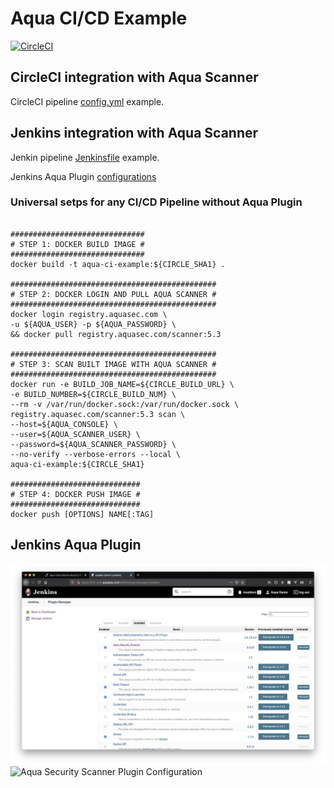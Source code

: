 # Aqua CI/CD Example

[![CircleCI](https://circleci.com/gh/sanjay-shah/aqua-ci-example.svg?style=shield)](https://circleci.com/gh/sanjay-shah/aqua-ci-example)

## CircleCI integration with Aqua Scanner

CircleCI pipeline [config.yml](./.circleci/config.yml) example.

## Jenkins integration with Aqua Scanner

Jenkin pipeline [Jenkinsfile](./Jenkinsfile) example.

Jenkins Aqua Plugin [configurations](#jenkins-aqua-plugin)

### Universal setps for any CI/CD Pipeline without Aqua Plugin
```shell

##############################
# STEP 1: DOCKER BUILD IMAGE #
##############################
docker build -t aqua-ci-example:${CIRCLE_SHA1} .

##############################################
# STEP 2: DOCKER LOGIN AND PULL AQUA SCANNER #
##############################################
docker login registry.aquasec.com \
-u ${AQUA_USER} -p ${AQUA_PASSWORD} \
&& docker pull registry.aquasec.com/scanner:5.3

##############################################
# STEP 3: SCAN BUILT IMAGE WITH AQUA SCANNER #
##############################################
docker run -e BUILD_JOB_NAME=${CIRCLE_BUILD_URL} \
-e BUILD_NUMBER=${CIRCLE_BUILD_NUM} \
--rm -v /var/run/docker.sock:/var/run/docker.sock \
registry.aquasec.com/scanner:5.3 scan \
--host=${AQUA_CONSOLE} \
--user=${AQUA_SCANNER_USER} \
--password=${AQUA_SCANNER_PASSWORD} \
--no-verify --verbose-errors --local \
aqua-ci-example:${CIRCLE_SHA1}

#############################
# STEP 4: DOCKER PUSH IMAGE #
#############################
docker push [OPTIONS] NAME[:TAG]
```

## Jenkins Aqua Plugin
![Aqua Security Scanner Plugin](./jenkins_aqua_plugin.png)
![Aqua Security Scanner Plugin Configuration](./jenkins_aqua_plugin_configuration.png)
